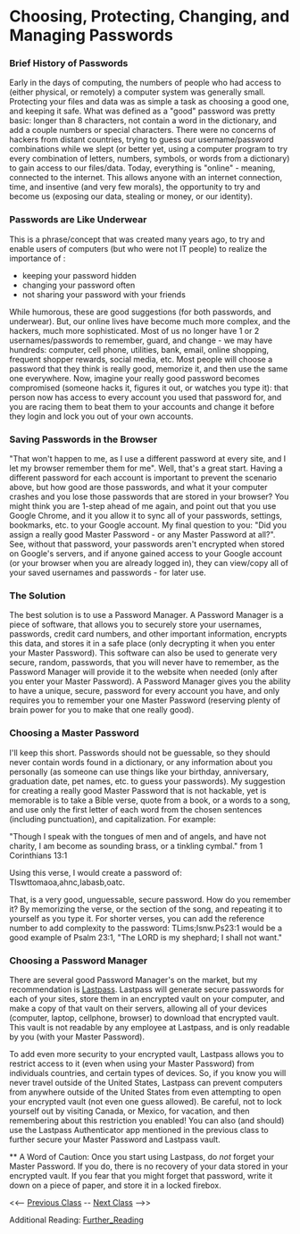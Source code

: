 # Choosing, Protecting, Changing, and Managing Passwords

### Brief History of Passwords
Early in the days of computing, the numbers of people who had access to (either physical, or remotely) a computer system was generally small.  Protecting your files and data was as simple a task as choosing a good one, and keeping it safe.  What was defined as a "good" password was pretty basic:  longer than 8 characters, not contain a word in the dictionary, and add a couple numbers or special characters.  There were no concerns of hackers from distant countries, trying to guess our username/password combinations while we slept (or better yet, using a computer program to try every combination of letters, numbers, symbols, or words from a dictionary) to gain access to our files/data.  Today, everything is "online" - meaning, connected to the internet.  This allows anyone with an internet connection, time, and insentive (and very few morals), the opportunity to try and become us (exposing our data, stealing or money, or our identity).

### Passwords are Like Underwear
This is a phrase/concept that was created many years ago, to try and enable users of computers (but who were not IT people) to realize the importance of :
- keeping your password hidden
- changing your password often
- not sharing your password with your friends

While humorous, these are good suggestions (for both passwords, and underwear).  But, our online lives have become much more complex, and the hackers, much more sophisticated.  Most of us no longer have 1 or 2 usernames/passwords to remember, guard, and change - we may have hundreds: computer, cell phone, utilities, bank, email, online shopping, frequent shopper rewards, social media, etc.  Most people will choose a password that they think is really good, memorize it, and then use the same one everywhere.  Now, imagine your really good password becomes compromised (someone hacks it, figures it out, or watches you type it): that person now has access to every account you used that password for, and you are racing them to beat them to your accounts and change it before they login and lock you out of your own accounts.

### Saving Passwords in the Browser
"That won't happen to me, as I use a different password at every site, and I let my browser remember them for me".  Well, that's a great start.  Having a different password for each account is important to prevent the scenario above, but how good are those passwords, and what it your computer crashes and you lose those passwords that are stored in your browser?  You might think you are 1-step ahead of me again, and point out that you use Google Chrome, and it you allow it to sync all of your passwords, settings, bookmarks, etc. to your Google account.  My final question to you: "Did you assign a really good Master Password - or any Master Password at all?".  See, without that password, your passwords aren't encrypted when stored on Google's servers, and if anyone gained access to your Google account (or your browser when you are already logged in), they can view/copy all of your saved usernames and passwords - for later use.

### The Solution
The best solution is to use a Password Manager.  A Password Manager is a piece of software, that allows you to securely store your usernames, passwords, credit card numbers, and other important information, encrypts this data, and stores it in a safe place (only decrypting it when you enter your Master Password).  This software can also be used to generate very secure, random, passwords, that you will never have to remember, as the Password Manager will provide it to the website when needed (only after you enter your Master Password).  A Password Manager gives you the ability to have a unique, secure, password for every account you have, and only requires you to remember your one Master Password (reserving plenty of brain power for you to make that one really good).

### Choosing a Master Password
I'll keep this short.  Passwords should not be guessable, so they should never contain words found in a dictionary, or any information about you personally (as someone can use things like your birthday, anniversary, graduation date, pet names, etc. to guess your passwords).  My suggestion for creating a really good Master Password that is not hackable, yet is memorable is to take a Bible verse, quote from a book, or a words to a song, and use only the first letter of each word from the chosen sentences (including punctuation), and capitalization.  For example:

"Though I speak with the tongues of men and of angels, and have not charity, I am become as sounding brass, or a tinkling cymbal."  from 1 Corinthians 13:1

Using this verse, I would create a password of: TIswttomaoa,ahnc,Iabasb,oatc.

That, is a very good, unguessable, secure password.  How do you remember it?  By memorizing the verse, or the section of the song, and repeating it to yourself as you type it.  For shorter verses, you can add the reference number to add complexity to the password:  TLims;Isnw.Ps23:1   would be a good example of Psalm 23:1, "The LORD is my shephard; I shall not want."

### Choosing a Password Manager
There are several good Password Manager's on the market, but my recommendation is [Lastpass](https://lastpass.com).  Lastpass will generate secure passwords for each of your sites, store them in an encrypted vault on your computer, and make a copy of that vault on their servers, allowing all of your devices (computer, laptop, cellphone, browser) to download that encrypted vault.  This vault is not readable by any employee at Lastpass, and is only readable by you (with your Master Password).  

To add even more security to your encrypted vault, Lastpass allows you to restrict access to it (even when using your Master Password) from individuals countries, and certain types of devices.  So, if you know you will never travel outside of the United States, Lastpass can prevent computers from anywhere outside of the United States from even attempting to open your encrypted vault (not even one guess allowed).  Be careful, not to lock yourself out by visiting Canada, or Mexico, for vacation, and then remembering about this restriction you enabled!  You can also (and should) use the Lastpass Authenticator app mentioned in the previous class to further secure your Master Password and Lastpass vault.

** A Word of Caution:  Once you start using Lastpass, do *not* forget your Master Password.  If you do, there is no recovery of your data stored in your encrypted vault.  If you fear that you might forget that password, write it down on a piece of paper, and store it in a locked firebox. 

<<-- [Previous Class](../Class3/README.md) -- [Next Class](../Class5/README.md) -->>

Additional Reading:
[Further_Reading](Further_reading.md)
